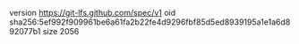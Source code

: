 version https://git-lfs.github.com/spec/v1
oid sha256:5ef992f909961be6a61fa2b22fe4d9296fbf85d5ed8939195a1e1a6d892077b1
size 2056
